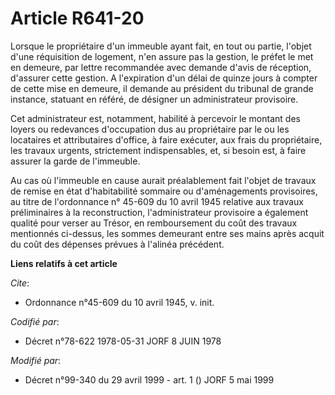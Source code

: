 # Article R641-20

Lorsque le propriétaire d'un immeuble ayant fait, en tout ou partie, l'objet d'une réquisition de logement, n'en assure pas
la gestion, le préfet le met en demeure, par lettre recommandée avec demande d'avis de réception, d'assurer cette gestion. A
l'expiration d'un délai de quinze jours à compter de cette mise en demeure, il demande au président du tribunal de grande
instance, statuant en référé, de désigner un administrateur provisoire.

Cet administrateur est, notamment, habilité à percevoir le montant des loyers ou redevances d'occupation dus au propriétaire
par le ou les locataires et attributaires d'office, à faire exécuter, aux frais du propriétaire, les travaux urgents,
strictement indispensables, et, si besoin est, à faire assurer la garde de l'immeuble.

Au cas où l'immeuble en cause aurait préalablement fait l'objet de travaux de remise en état d'habitabilité sommaire ou
d'aménagements provisoires, au titre de l'ordonnance n° 45-609 du 10 avril 1945 relative aux travaux préliminaires à la
reconstruction, l'administrateur provisoire a également qualité pour verser au Trésor, en remboursement du coût des travaux
mentionnés ci-dessus, les sommes demeurant entre ses mains après acquit du coût des dépenses prévues à l'alinéa précédent.

**Liens relatifs à cet article**

_Cite_:

  - Ordonnance n°45-609 du 10 avril 1945, v. init.

_Codifié par_:

  - Décret n°78-622 1978-05-31 JORF 8 JUIN 1978

_Modifié par_:

  - Décret n°99-340 du 29 avril 1999 - art. 1 () JORF 5 mai 1999

